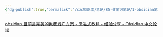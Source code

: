 ```yaml
---
{"dg-publish":true,"permalink":"/czc知识库/笔记/85-做笔记笔记/1-obsidian笔记/obsidian 发布共享 搭建网站 数字花园/","dgPassFrontmatter":true,"created":"2024-06-22T10:49:47.035+08:00","updated":"2024-12-08T11:25:09.352+08:00"}
---
```



[obsidian 目前最完美的免费发布方案 - 渐进式教程 - 经验分享 - Obsidian 中文论坛](https://forum-zh.obsidian.md/t/topic/8852)